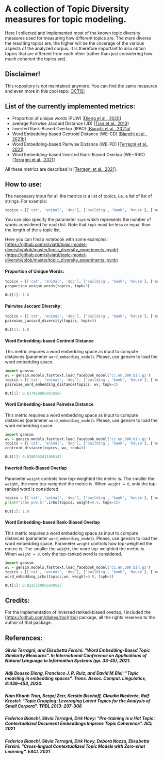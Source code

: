 # A collection of Topic Diversity measures for topic modeling.
Here I collected and implemented most of the known topic diversity measures used for measuring how different topics are.
The more diverse the resulting topics are, the higher will be the coverage of the various aspects of the analyzed corpus. It is therefore important to also obtain topics that are different from each other (rather than just considering how much coherent the topics are).

## Disclaimer! 
This repository is not maintained anymore. You can find the same measures and even more in this cool repo: [OCTIS!](https://github.com/mind-Lab/octis)  

## List of the currently implemented metrics:
* Proportion of unique words (PUW) [[Dieng et al., 2020](#puw)]
* average Pairwise Jaccard Distance (JD) [[Tran et al., 2013](#jd)]
* Inverted Rank-Biased Overlap (IRBO) [[Bianchi et al., 2021a]](#irbo)
* Word Embedding-based Centroid Distance (WE-CD) [[Bianchi et al., 2021b]](#cd)
* Word Embedding-based Pairwise Distance (WE-PD) [[Terragni et al., 2021]](#werbo)
* Word Embedding-based Inverted Rank-Biased Overlap (WE-IRBO) [[Terragni et al., 2021]](#werbo)

All these metrics are described in [[Terragni et al., 2021]](#werbo).

## How to use:
The necessary input for all the metrics is a list of topics, i.e. a list of list of strings. For example: 
```python
topics = [['cat', 'animal', 'dog'], ['building', 'bank', 'house'], ['nature', 'wilderness', 'lake']]
```
You can also specify the parameter `topk` which represents the number of words considered for each list. Note that `topk` must be less or equal than the length of the a topic list.  

Here you can find a notebook with some examples: [https://github.com/silviatti/topic-model-diversity/blob/master/topic_diversity_experiments.ipynb](https://github.com/silviatti/topic-model-diversity/blob/master/topic_diversity_experiments.ipynb)

#### Proportion of Unique Words:
```python 
topics = [['cat', 'animal', 'dog'], ['building', 'bank', 'house'], ['nature', 'wilderness', 'lake']]
proportion_unique_words(topics, topk=3)

Out[1]: 1.0
```

#### Pairwise Jaccard Diversity:
```python 
topics = [['cat', 'animal', 'dog'], ['building', 'bank', 'house'], ['nature', 'wilderness', 'lake']]
pairwise_jaccard_diversity(topics, topk=3)

Out[1]: 1.0
```
#### Word Embedding-based Centroid Distance
This metric requires a word embedding space as input to compute distances (parameter `word_embedding_model`). Please, use gensim to load the word embedding space. 
```python
import gensim
wv = gensim.models.fasttext.load_facebook_model('cc.en.300.bin.gz')
topics = [['cat', 'animal', 'dog'], ['building', 'bank', 'house'], ['nature', 'wilderness', 'lake']]
pairwise_word_embedding_distance(topics, wv, topk=3)

Out[1]: 0.6379696850836505
```
#### Word Embedding-based Pairwise Distance
This metric requires a word embedding space as input to compute distances (parameter `word_embedding_model`). Please, use gensim to load the word embedding space. 
```python
import gensim
wv = gensim.models.fasttext.load_facebook_model('cc.en.300.bin.gz')
topics = [['cat', 'animal', 'dog'], ['building', 'bank', 'house'], ['nature', 'wilderness', 'lake']]
centroid_distance(topics, wv, topk=3)

Out[1]: 0.8380562411966147
```
#### Inverted Rank-Biased Overlap
Parameter `weight` controls how top-weighted the metric is. The smaller the `weight`, the more top-weighted the metric is. When `weight = 0`, only the top-ranked word is considered. 
```python
topics = [['cat', 'animal', 'dog'], ['building', 'bank', 'house'], ['nature', 'wilderness', 'lake']]
print("irbo p=0.5:",irbo(topics, weight=0.5, topk=3))

Out[1]: 1.0
```
#### Word Embedding-based Rank-Biased Overlap
This metric requires a word embedding space as input to compute distances (parameter `word_embedding_model`). Please, use gensim to load the word embedding space. Parameter `weight` controls how top-weighted the metric is. The smaller the `weight`, the more top-weighted the metric is. When `weight = 0`, only the top-ranked word is considered. 
```python
import gensim
wv = gensim.models.fasttext.load_facebook_model('cc.en.300.bin.gz')
topics = [['cat', 'animal', 'dog'], ['building', 'bank', 'house'], ['nature', 'wilderness', 'lake']]
word_embedding_irbo(topics,wv, weight=0.9, topk=3)

Out[1]: 0.8225350005800525
```

## Credits:
For the implementation of inversed ranked-biased overlap, I included the [https://github.com/dlukes/rbo](rbo) package, all the rights reserved to the author of that package.

## References:
<h5 id="werbo">Silvia Terragni, and Elisabetta Fersini: "Word Embedding-Based Topic Similarity Measures". In International Conference on Applications of Natural Language to Information Systems (pp. 33-45), 2021. </h5>
<h5 id="puw">Adji Bousso Dieng, Francisco J. R. Ruiz, and David M.Blei: "Topic modeling in embedding spaces". Trans. Assoc. Comput. Linguistics, 8:439–453, 2020. </h5>
<h5 id="jd">Nam Khanh Tran, Sergej Zerr, Kerstin Bischoff, Claudia Niederée, Ralf Krestel: "Topic Cropping: Leveraging Latent Topics for the Analysis of Small Corpora". TPDL 2013: 297-308</h5>
<h5 id="irbo"> Federico Bianchi, Silvia Terragni, Dirk Hovy: "Pre-training is a Hot Topic: Contextualized Document Embeddings Improve Topic Coherence". ACL 2021 </h5>
<h5 id="cd"> 	Federico Bianchi, Silvia Terragni, Dirk Hovy, Debora Nozza, Elisabetta Fersini: "Cross-lingual Contextualized Topic Models with Zero-shot Learning". EACL 2021
</h5>
